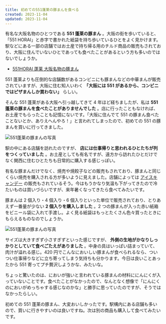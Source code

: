 ```yaml
---
title: 初めての551蓬莱の豚まんを食べる
created: 2023-11-04
updated: 2023-11-04
---
```


有名な大阪名物のひとつである **551 蓬莱の豚まん** 。大阪の街を歩いていると、「551 HORAI」と赤字で書かれた紙袋を持ち歩いているひとをよく見かけます。駅などにある一部の店舗ではお土産で持ち帰る用のチルド商品の販売もされており、大阪に住んでいないひとであっても食べたことがあるという方も多いのではないでしょうか。

- [551HORAI 蓬莱 大阪名物の豚まん](https://www.551horai.co.jp/)

551 蓬莱よりも圧倒的な店舗数があるコンビニにも豚まんなどの中華まんが販売されていますが、大阪に住む知人いわく **「大阪には 551 があるから、コンビニではピザまんしか買わない」** らしい。

そんな 551 蓬莱がある大阪へ引っ越してきて 4 年ほど経ちましたが、私は **551 蓬莱の豚まんを食べたことがありませんでした** 。店に行ったこともなければ、お土産でもらったことも記憶にないです。「大阪に住んでて 551 の豚まん食べたことないとか、ありえへんやろ！」と言われてしまったので、初めての 551 の豚まんを買いに行ってきました。

![551蓬莱の豚まんの写真](8967f7d4-289c-44a6-681d-8f979853ca00)

駅の中にある店舗を訪れたのですが、 **店には仕事帰りと思われるひとたちが列をつくっていました** 。お土産としても有名ですが、遠方から訪れたひとだけでなく関西に住むひとたちも日常的に購入する感じっぽい。

有名な豚まんだけでなく、焼売や焼餃子などの販売もされており、豚まんと同じくらい焼売を購入される方が多いように見えました。店舗によっては [アイスキャンデー](https://www.551horai.co.jp/menu/ice-candy/) の販売もされているそう。今はもうかなり気温も下がってきたので冷たいものは買いづらいですが、来年暑くなってきたら食べてみたいです。

豚まんは 2 個入り・4 個入り・6 個入りといった単位で販売されており、とりあえず一番量が少ない **2 個入りを購入しました** 。2 つの豚まんが入った赤い紙箱をビニール袋に入れて手渡し。よく見る紙袋はもっとたくさん色々買ったときにもらえるものなのでしょうか。

![551蓬莱の豚まんの写真](4840121a-aa5f-4f26-1478-4640f4349600)

サイズは大きすぎず小さすぎずといった感じですが、 **外側の生地がかなりしっかりとしていて食べごたえがありました** 。中身の具はいっぱい詰まっていて、肉汁が溢れる感じ。420 円でこんなにおいしい豚まんが食べられるなら、ついつい仕事帰りなどに立ち寄ってしまう気持ちも分かります。今日は良いことあったから 551 寄ってプチ贅沢しようかな、みたいな。

ちょっと驚いたのは、においが強いと言われている豚まんの材料ににんにくが入っていないことです。食べたことがなかったので、なんとなく想像で「にんにくのにおいがめっちゃする感じなのかな」と勝手に思っていたのですが、そうではなかったらしい。

初めての 551 蓬莱の豚まん、大変おいしかったです。駅構内にある店舗も多いので、買いに行きやすいのは良いですね。次は別の商品も購入して食べてみたいです。
